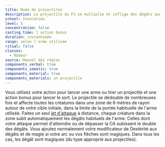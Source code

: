 ```yaml
---
title: Nuée de projectiles
description: Le projectile du PJ se multiplie et inflige des dégâts augmentés.
school: Invocation
level: 5
concentration: false
casting_time: 1 action bonus
duration: instantanée
range: selon l'arme utilisée
ritual: false
classes:
  - Rôdeur
source: Manuel des règles
components_verbal: true
components_somatic: true
components_material: true
components_materials: un projectile
---
```

Vous utilisez votre action pour lancer une arme ou tirer un projectile et une action bonus pour lancer le sort. Le projectile se dédouble de nombreuses fois et affecte toutes les créatures dans une zone de 6 mètres de rayon autour de votre cible initiale, dans la limite de la portée habituelle de l'arme utilisée. Faites un seul [jet d'attaque](/combattre/#jets-d-attaque) à distance, chaque créature dans la zone subit automatiquement les dégâts habituels de l'arme. Celles dont votre attaque permet d'atteindre ou de dépasser la CA subissent le double des dégâts. Vous ajoutez normalement votre modificateur de Dextérité aux dégâts et de magie si votre arc ou vos flèches sont magiques. Dans tous les cas, les dégât sont magiques (du type approprié aux projectiles).
